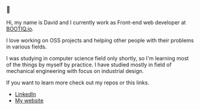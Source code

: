 ### 👋

Hi, my name is David and I currently work as Front-end web developer at [BOOTIQ.io](https://www.bootiq.io/en).

I love working on OSS projects and helping other people with their problems in various fields.

I was studying in computer science field only shortly, so I'm learning most of the things by myself by practice. I have studied mostly in field of mechanical engineering with focus on industrial design.


If you want to learn more check out my repos or this links.

- [LinkedIn](https://www.linkedin.com/in/davidrychly/)
- [My website](https://davidrychly.cz/)
